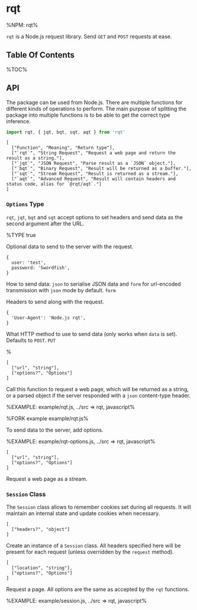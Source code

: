 # rqt

%NPM: rqt%

`rqt` is a Node.js request library. Send `GET` and `POST` requests at ease.

## Table Of Contents

%TOC%

## API

The package can be used from Node.js. There are multiple functions for different kinds of operations to perform. The main purpose of splitting the package into multiple functions is to be able to get the correct type inference.

```js
import rqt, { jqt, bqt, sqt, aqt } from 'rqt'
```

```table
[
  ["Function", "Meaning", "Return type"],
  ["`rqt`", "String Request", "Request a web page and return the result as a string."],
  ["`jqt`", "JSON Request", "Parse result as a `JSON` object."],
  ["`bqt`", "Binary Request", "Result will be returned as a buffer."],
  ["`sqt`", "Stream Request", "Result is returned as a stream."],
  ["`aqt`", "Advanced Request", "Result will contain headers and status code, alias for `@rqt/aqt`."]
]
```

### `Options` Type

`rqt`, `jqt`, `bqt` and `sqt` accept options to set headers and send data as the second argument after the URL.

%TYPE true
<p name="data" type="object">
  <d>Optional data to send to the server with the request.</d>
  <e>

```
{
  user: 'test',
  password: 'Swordfish',
}
```
</e>
</p>
<p name="type" type="'form'|'json'">
  <d>How to send data: <code>json</code> to serialise JSON data and <code>form</code> for url-encoded transmission with <code>json</code> mode by default.</d>
  <e><code>form</code></e>
</p>
<p name="headers" type="object">
  <d>Headers to send along with the request.</d>
  <e>

```
{
  'User-Agent': 'Node.js rqt',
}
```
</e>
</p>
<p name="method" type="string">
  <d>What HTTP method to use to send data (only works when <code>data</code> is set). Defaults to <code>POST</code>.</d>
  <e><code>PUT</code></e>
</p>
%

```### async rqt => string|object
[
  ["url", "string"],
  ["options?", "Options"]
]
```

Call this function to request a web page, which will be returned as a string, or a parsed object if the server responded with a `json` content-type header.

%EXAMPLE: example/rqt.js, ../src => rqt, javascript%

%FORK example example/rqt.js%

To send data to the server, add options.

%EXAMPLE: example/rqt-options.js, ../src => rqt, javascript%

```### async sqt => Readable
[
  ["url", "string"],
  ["options?", "Options"]
]
```

Request a web page as a stream.
<!--
```table
[
  ["Option", "Type", "Description"],
  ["`headers`", "object", "An object to be assigned as request headers."],
  ["`binary`", "boolean", "If set to true, a `Buffer` will be returned instead of a string."],
  ["`returnHeaders`", "boolean", "Return an object with `body` and `headers` properties instead of just the response."]
]
```

```### async rqtWithData => string
[
  ["url", "string"],
  ["options", {
    "data": ["string|object"],
    "type?": ["string", "json"],
    "method?": ["string", "POST"]
  }]
]
``` -->

<!-- Send a request with data. The default type is `json` into which data will be serialised. `form` type is also supported for sending form data. All options from the blank request are also supported. -->

<!-- ```js
import rqt from 'rqt'

(async () => {
  const res = await rqt('http://rqt.adc.sh/post', {
    data: {
      login: 'user',
      password: 123456,
    }
    type: 'form',
    method: 'PUT',
    headers: {
      'x-token': 'token123',
    },
  })
})()
``` -->

<!-- ```table
[
  ["Option", "Type", "Description"],
  ["`data`", "string|object", "Raw data or an object with data to send."],
  ["`type`", "string", "How to encode data. The following are supported: set `form` for `application/x-www-form-urlencoded` and `json` for `application/json`."],
  ["`method`", "string", "An HTTP method to use for sending data."],
  ["`...`", "", "All other options from the request function."]
]
``` -->

### `Session` Class

The `Session` class allows to remember cookies set during all requests. It will maintain an internal state and update cookies when necessary.


```#### constructor => Session
[
  ["headers?", "object"]
]
```

Create an instance of a `Session` class. All headers specified here will be present for each request (unless overridden by the `request` method).

```#### async request => any
[
  ["location", "string"],
  ["options?", "Options"]
]
```

Request a page. All options are the same as accepted by the `rqt` functions.

%EXAMPLE: example/session.js, ../src => rqt, javascript%
